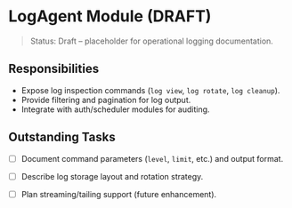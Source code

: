 # LogAgent Module (DRAFT)

> Status: Draft – placeholder for operational logging documentation.

## Responsibilities
- Expose log inspection commands (`log view`, `log rotate`, `log cleanup`).
- Provide filtering and pagination for log output.
- Integrate with auth/scheduler modules for auditing.

## Outstanding Tasks
- [ ] Document command parameters (`level`, `limit`, etc.) and output format.
- [ ] Describe log storage layout and rotation strategy.
- [ ] Plan streaming/tailing support (future enhancement).


